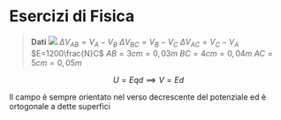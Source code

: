 # Esercizi di Fisica


> **Dati**
> ![](https://i.imgur.com/LtspkUP.jpg)
> $\Delta V _{AB}=V_A-V_B$
> $\Delta V_{BC}=V_B-V_C$
> $\Delta V_{AC}=V_C-V_A$
> $E=1200\frac{N}C$
> $AB=3cm=0,03m$
> $BC=4cm=0,04m$
> $AC=5cm=0,05m$


$$
U=Eqd\implies V=Ed
$$

Il campo è sempre orientato nel verso decrescente del potenziale ed è ortogonale a dette superfici
<!--stackedit_data:
eyJoaXN0b3J5IjpbNDE2MDY3NjU1LC0xMzk0ODYwNzYzXX0=
-->